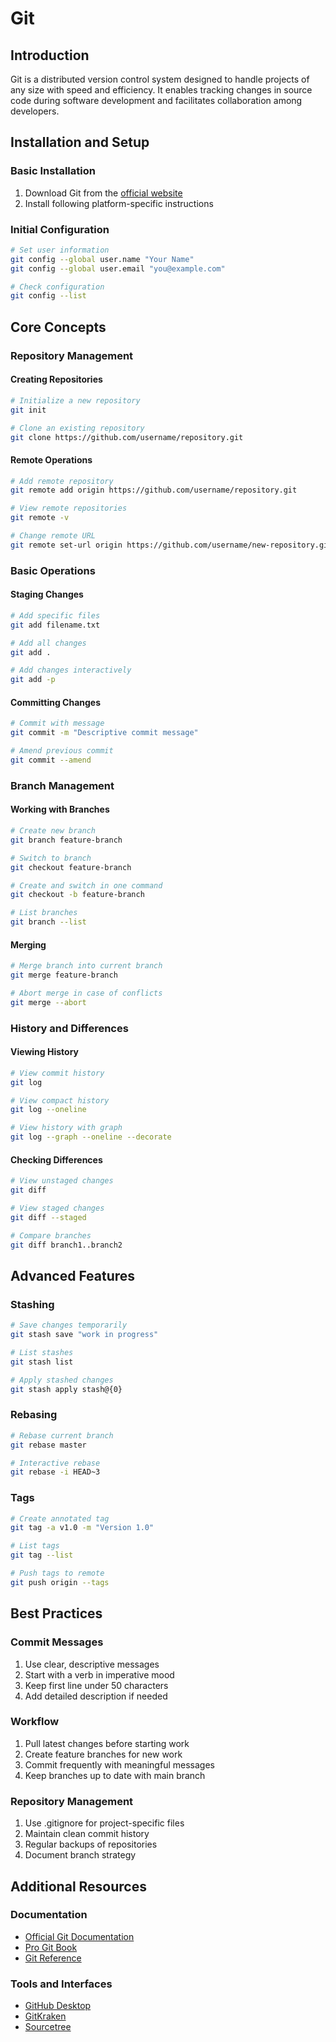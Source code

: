# Git

## Introduction
Git is a distributed version control system designed to handle projects of any size with speed and efficiency. It enables tracking changes in source code during software development and facilitates collaboration among developers.

## Installation and Setup

### Basic Installation
1. Download Git from the [official website](https://git-scm.com/)
2. Install following platform-specific instructions

### Initial Configuration
```bash
# Set user information
git config --global user.name "Your Name"
git config --global user.email "you@example.com"

# Check configuration
git config --list
```

## Core Concepts

### Repository Management

#### Creating Repositories
```bash
# Initialize a new repository
git init

# Clone an existing repository
git clone https://github.com/username/repository.git
```

#### Remote Operations
```bash
# Add remote repository
git remote add origin https://github.com/username/repository.git

# View remote repositories
git remote -v

# Change remote URL
git remote set-url origin https://github.com/username/new-repository.git
```

### Basic Operations

#### Staging Changes
```bash
# Add specific files
git add filename.txt

# Add all changes
git add .

# Add changes interactively
git add -p
```

#### Committing Changes
```bash
# Commit with message
git commit -m "Descriptive commit message"

# Amend previous commit
git commit --amend
```

### Branch Management

#### Working with Branches
```bash
# Create new branch
git branch feature-branch

# Switch to branch
git checkout feature-branch

# Create and switch in one command
git checkout -b feature-branch

# List branches
git branch --list
```

#### Merging
```bash
# Merge branch into current branch
git merge feature-branch

# Abort merge in case of conflicts
git merge --abort
```

### History and Differences

#### Viewing History
```bash
# View commit history
git log

# View compact history
git log --oneline

# View history with graph
git log --graph --oneline --decorate
```

#### Checking Differences
```bash
# View unstaged changes
git diff

# View staged changes
git diff --staged

# Compare branches
git diff branch1..branch2
```

## Advanced Features

### Stashing
```bash
# Save changes temporarily
git stash save "work in progress"

# List stashes
git stash list

# Apply stashed changes
git stash apply stash@{0}
```

### Rebasing
```bash
# Rebase current branch
git rebase master

# Interactive rebase
git rebase -i HEAD~3
```

### Tags
```bash
# Create annotated tag
git tag -a v1.0 -m "Version 1.0"

# List tags
git tag --list

# Push tags to remote
git push origin --tags
```

## Best Practices

### Commit Messages
1. Use clear, descriptive messages
2. Start with a verb in imperative mood
3. Keep first line under 50 characters
4. Add detailed description if needed

### Workflow
1. Pull latest changes before starting work
2. Create feature branches for new work
3. Commit frequently with meaningful messages
4. Keep branches up to date with main branch

### Repository Management
1. Use .gitignore for project-specific files
2. Maintain clean commit history
3. Regular backups of repositories
4. Document branch strategy

## Additional Resources

### Documentation
- [Official Git Documentation](https://git-scm.com/doc)
- [Pro Git Book](https://git-scm.com/book/en/v2)
- [Git Reference](https://git-scm.com/docs)

### Tools and Interfaces
- [GitHub Desktop](https://desktop.github.com/)
- [GitKraken](https://www.gitkraken.com/)
- [Sourcetree](https://www.sourcetreeapp.com/)
